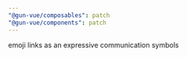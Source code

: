```yaml
---
"@gun-vue/composables": patch
"@gun-vue/components": patch
---
```


emoji links as an expressive communication symbols
